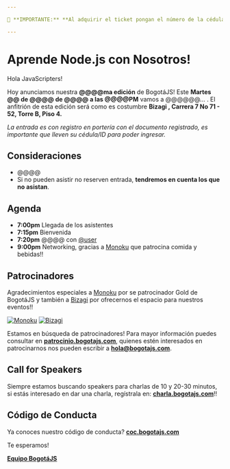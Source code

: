 ```yaml
---

🛑 **IMPORTANTE:** **Al adquirir el ticket pongan el número de la cédula o ID de lo contrario no podrán ingresar!**

---
```


# Aprende Node.js con Nosotros!

Hola JavaScripters!

Hoy anunciamos nuestra **@@@@ma edición** de BogotáJS! Este **Martes @@ de @@@@ de @@@@ a las @@@@PM** vamos a @@@@@@... . El anfitrión de esta edición será como es costumbre **Bizagi , Carrera 7 No 71 - 52, Torre B, Piso 4.**

_La entrada es con registro en portería con el documento registrado, es importante que lleven su cédula/ID para poder ingresar._

## Consideraciones
- @@@@
- Si no pueden asistir no reserven entrada, **tendremos en cuenta los que no asistan**.

## Agenda
- **7:00pm** Llegada de los asistentes  
- **7:15pm** Bienvenida
- **7:20pm** @@@@ con [@user](https://twitter.com/user)
- **9:00pm** Networking, gracias a [Monoku](http://monoku.com) que patrocina comida y bebidas!! 

## Patrocinadores 
Agradecimientos especiales a [Monoku](https://twitter.com/monoku) por se patrocinador Gold de BogotáJS y también a [Bizagi](https://twitter.com/BizagiEng) por ofrecernos el espacio para nuestros eventos!!

[![Monoku](https://secure.meetupstatic.com/photos/sponsor/5/5/5/2/iab120x90_2661842.jpeg)](http://monoku.com)
[![Bizagi](https://secure.meetupstatic.com/photos/sponsor/6/1/e/3/iab120x90_2665059.jpeg)](http://www.bizagi.com/)

Estamos en búsqueda de patrocinadores! Para mayor información puedes consultar en **[patrocinio.bogotajs.com](http://patrocinio.bogotajs.com)**, quienes estén interesados en patrocinarnos nos pueden escribir a **[hola@bogotajs.com](mailto:hola@bogotajs.com)**. 

## Call for Speakers
Siempre estamos buscando speakers para charlas de 10 y 20-30 minutos, si estás interesado en dar una charla, regístrala en: **[charla.bogotajs.com](http://charla.bogotajs.com)**!!


## Código de Conducta
Ya conoces nuestro código de conducta? **[coc.bogotajs.com](http://coc.bogotajs.com/)**


Te esperamos!

**[Equipo BogotáJS](http://bogotajs.com)**